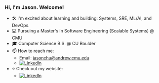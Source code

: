 ### Hi, I'm Jason. Welcome!

- 🛠️ I'm excited about learning and building: Systems, SRE, ML/AI, and DevOps.
- 💻 Pursuing a Master's in Software Engineering (Scalable Systems) @ CMU
- 🎓 Computer Science B.S. @ CU Boulder
- 📫 How to reach me:
  - Email: jasonchu@andrew.cmu.edu
  - [![LinkedIn](https://img.shields.io/badge/linkedin-%230077B5.svg?style=for-the-badge&logo=linkedin&logoColor=white)](https://www.linkedin.com/in/usjchung/)
- ⭐ Check out my website:
  - [![LinkedIn](https://img.shields.io/badge/github%20pages-121013?style=for-the-badge&logo=github&logoColor=white)](https://jaesunee.github.io/)

<!--
**Jaesunee/Jaesunee** is a ✨ _special_ ✨ repository because its `README.md` (this file) appears on your GitHub profile.

Here are some ideas to get you started:

- 🔭 I’m currently working on ...
- 🌱 I’m currently learning ...
- 👯 I’m looking to collaborate on ...
- 🤔 I’m looking for help with ...
- 💬 Ask me about ...
- 📫 How to reach me: ...
- 😄 Pronouns: ...
- ⚡ Fun fact: ...
-->
